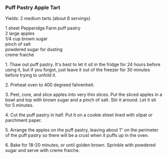 
### Puff Pastry Apple Tart  
Yields: 2 medium tarts (about 8 servings)  
    
1 sheet Pepperidge Farm puff pastry  
2 large apples  
1/4 cup brown sugar  
pinch of salt  
powdered sugar for dusting  
creme fraiche   
    
1\. Thaw out puff pastry. It's best to let it sit in the fridge for 24 hours before using it, but if you forgot, just leave it out of the freezer for 30 minutes before trying to unfold it.   
    
2\. Preheat oven to 400 degreed fahrenheit.  
    
3\. Peel, core, and slice apples into very thin slices. Put the sliced apples in a bowl and top with brown sugar and a pinch of salt. Stir it around. Let it sit for 5 minutes.  
    
4\. Cut the puff pastry in half. Put it on a cookie sheet lined with silpat or parchment paper.   
    
5\. Arrange the apples on the puff pastry, leaving about 1" on the perimeter of the puff pastry so there will be a crust when it puffs up in the oven.   
    
6\. Bake for 18-20 minutes, or until golden brown. Sprinkle with powdered sugar and serve with creme fraiche.   
    